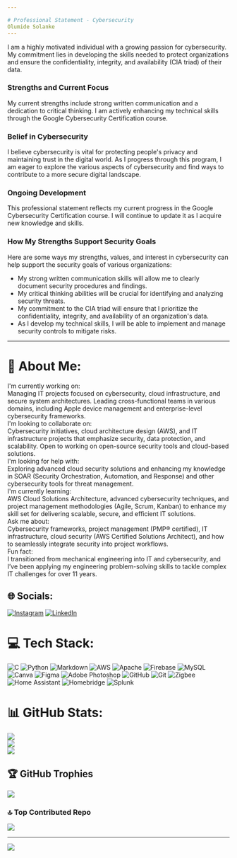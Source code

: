 ```yaml
---

# Professional Statement - Cybersecurity
Olumide Solanke
---
```



I am a highly motivated individual with a growing passion for cybersecurity. My commitment lies in developing the skills needed to protect organizations and ensure the confidentiality, integrity, and availability (CIA triad) of their data.

### Strengths and Current Focus

My current strengths include strong written communication and a dedication to critical thinking. I am actively enhancing my technical skills through the Google Cybersecurity Certification course. 

### Belief in Cybersecurity

I believe cybersecurity is vital for protecting people's privacy and maintaining trust in the digital world. As I progress through this program, I am eager to explore the various aspects of cybersecurity and find ways to contribute to a more secure digital landscape.

### Ongoing Development

This professional statement reflects my current progress in the Google Cybersecurity Certification course. I will continue to update it as I acquire new knowledge and skills.

### How My Strengths Support Security Goals

Here are some ways my strengths, values, and interest in cybersecurity can help support the security goals of various organizations:

- My strong written communication skills will allow me to clearly document security procedures and findings.
- My critical thinking abilities will be crucial for identifying and analyzing security threats.
- My commitment to the CIA triad will ensure that I prioritize the confidentiality, integrity, and availability of an organization's data.
- As I develop my technical skills, I will be able to implement and manage security controls to mitigate risks.

---

# 💫 About Me:
I'm currently working on:<br>Managing IT projects focused on cybersecurity, cloud infrastructure, and secure system architectures. Leading cross-functional teams in various domains, including Apple device management and enterprise-level cybersecurity frameworks.<br>I'm looking to collaborate on:<br>Cybersecurity initiatives, cloud architecture design (AWS), and IT infrastructure projects that emphasize security, data protection, and scalability. Open to working on open-source security tools and cloud-based solutions.<br>I'm looking for help with:<br>Exploring advanced cloud security solutions and enhancing my knowledge in SOAR (Security Orchestration, Automation, and Response) and other cybersecurity tools for threat management.<br>I'm currently learning:<br>AWS Cloud Solutions Architecture, advanced cybersecurity techniques, and project management methodologies (Agile, Scrum, Kanban) to enhance my skill set for delivering scalable, secure, and efficient IT solutions.<br>Ask me about:<br>Cybersecurity frameworks, project management (PMP® certified), IT infrastructure, cloud security (AWS Certified Solutions Architect), and how to seamlessly integrate security into project workflows.<br>Fun fact:<br>I transitioned from mechanical engineering into IT and cybersecurity, and I’ve been applying my engineering problem-solving skills to tackle complex IT challenges for over 11 years.


## 🌐 Socials:
[![Instagram](https://img.shields.io/badge/Instagram-%23E4405F.svg?logo=Instagram&logoColor=white)](https://instagram.com/olujakes) [![LinkedIn](https://img.shields.io/badge/LinkedIn-%230077B5.svg?logo=linkedin&logoColor=white)](https://linkedin.com/in/olumidesolanke) 

# 💻 Tech Stack:
![C](https://img.shields.io/badge/c-%2300599C.svg?style=for-the-badge&logo=c&logoColor=white) ![Python](https://img.shields.io/badge/python-3670A0?style=for-the-badge&logo=python&logoColor=ffdd54) ![Markdown](https://img.shields.io/badge/markdown-%23000000.svg?style=for-the-badge&logo=markdown&logoColor=white) ![AWS](https://img.shields.io/badge/AWS-%23FF9900.svg?style=for-the-badge&logo=amazon-aws&logoColor=white) ![Apache](https://img.shields.io/badge/apache-%23D42029.svg?style=for-the-badge&logo=apache&logoColor=white) ![Firebase](https://img.shields.io/badge/firebase-a08021?style=for-the-badge&logo=firebase&logoColor=ffcd34) ![MySQL](https://img.shields.io/badge/mysql-4479A1.svg?style=for-the-badge&logo=mysql&logoColor=white) ![Canva](https://img.shields.io/badge/Canva-%2300C4CC.svg?style=for-the-badge&logo=Canva&logoColor=white) ![Figma](https://img.shields.io/badge/figma-%23F24E1E.svg?style=for-the-badge&logo=figma&logoColor=white) ![Adobe Photoshop](https://img.shields.io/badge/adobe%20photoshop-%2331A8FF.svg?style=for-the-badge&logo=adobe%20photoshop&logoColor=white) ![GitHub](https://img.shields.io/badge/github-%23121011.svg?style=for-the-badge&logo=github&logoColor=white) ![Git](https://img.shields.io/badge/git-%23F05033.svg?style=for-the-badge&logo=git&logoColor=white) ![Zigbee](https://img.shields.io/badge/zigbee-%23EB0443.svg?style=for-the-badge&logo=zigbee&logoColor=white) ![Home Assistant](https://img.shields.io/badge/home%20assistant-%2341BDF5.svg?style=for-the-badge&logo=home-assistant&logoColor=white) ![Homebridge](https://img.shields.io/badge/homebridge-%23491F59.svg?style=for-the-badge&logo=homebridge&logoColor=white) ![Splunk](https://img.shields.io/badge/splunk-%23000000.svg?style=for-the-badge&logo=splunk&logoColor=white)
# 📊 GitHub Stats:
![](https://github-readme-stats.vercel.app/api?username=olumide@greyfusion.com.ng&theme=dark&hide_border=false&include_all_commits=false&count_private=false)<br/>
![](https://github-readme-streak-stats.herokuapp.com/?user=olumide@greyfusion.com.ng&theme=dark&hide_border=false)<br/>
![](https://github-readme-stats.vercel.app/api/top-langs/?username=olumide@greyfusion.com.ng&theme=dark&hide_border=false&include_all_commits=false&count_private=false&layout=compact)

## 🏆 GitHub Trophies
![](https://github-profile-trophy.vercel.app/?username=olumide@greyfusion.com.ng&theme=radical&no-frame=false&no-bg=true&margin-w=4)

### 🔝 Top Contributed Repo
![](https://github-contributor-stats.vercel.app/api?username=olumide@greyfusion.com.ng&limit=5&theme=dark&combine_all_yearly_contributions=true)

---
[![](https://visitcount.itsvg.in/api?id=olumide@greyfusion.com.ng&icon=0&color=0)](https://visitcount.itsvg.in)
